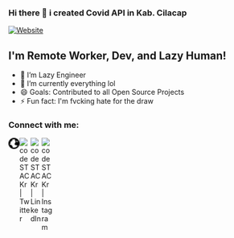 ### Hi there 👋 i created Covid API in Kab. Cilacap

[![Website](https://img.shields.io/website?label=CovidCilacap&style=for-the-badge&url=https%3A%2F%2Fcodestackr.com)](https://egaprsty.vercel.app/api/covidCilacap)



## I'm Remote Worker, Dev, and Lazy Human! 

- 🔭 I’m Lazy Engineer
- 🌱 I’m currently everything lol
- 😄 Goals: Contributed to all Open Source Projects
- ⚡ Fun fact: I'm fvcking hate for the draw

### Connect with me:

[<img align="left" alt="codeSTACKr.com" width="22px" src="https://raw.githubusercontent.com/iconic/open-iconic/master/svg/globe.svg" />](https://egaprsty.vercel.app)
[<img align="left" alt="codeSTACKr | Twitter" width="22px" src="https://cdn.jsdelivr.net/npm/simple-icons@v3/icons/twitter.svg" />](https://twitter.com/egadevs)
[<img align="left" alt="codeSTACKr | LinkedIn" width="22px" src="https://cdn.jsdelivr.net/npm/simple-icons@v3/icons/facebook.svg" />](https://facebook.com/rhfamili7)
[<img align="left" alt="codeSTACKr | Instagram" width="22px" src="https://cdn.jsdelivr.net/npm/simple-icons@v3/icons/instagram.svg" />](https://instagram.com/egaprstyaaa)


